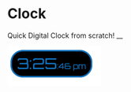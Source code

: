 # Clock
Quick Digital Clock from scratch! __

![alt text](https://github.com/AnimalFace/Clock/blob/master/sample.png?raw=true)

